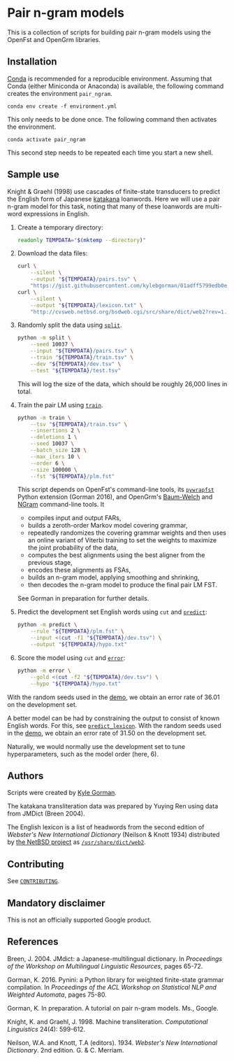 Pair n-gram models
==================

This is a collection of scripts for building pair n-gram models using the
OpenFst and OpenGrm libraries.

Installation
------------

[Conda](http://conda.io) is recommended for a reproducible environment. Assuming
that Conda (either Miniconda or Anaconda) is available, the following command
creates the environment `pair_ngram`.

    conda env create -f environment.yml

This only needs to be done once. The following command then activates the
environment.

    conda activate pair_ngram

This second step needs to be repeated each time you start a new shell.

Sample use
----------

Knight & Graehl (1998) use cascades of finite-state transducers to predict the
English form of Japanese [katakana](https://en.wikipedia.org/wiki/Katakana)
loanwords. Here we will use a pair n-gram model for this task, noting that many
of these loanwords are multi-word expressions in English.

1.  Create a temporary directory:

    ```bash
    readonly TEMPDATA="$(mktemp --directory)"
    ```

2.  Download the data files:

    ```bash
    curl \
        --silent \
        --output "${TEMPDATA}/pairs.tsv" \
        "https://gist.githubusercontent.com/kylebgorman/01adff5799edb0edf3bcce20187c833a/raw/fef45022cd11a6f4ddeb4569be48797638a036f8/pairs.tsv"
    curl \
        --silent \
        --output "${TEMPDATA}/lexicon.txt" \
        "http://cvsweb.netbsd.org/bsdweb.cgi/src/share/dict/web2?rev=1.54"
    ```

3.  Randomly split the data using [`split`](split.py).

    ```bash
    python -m split \
        --seed 10037 \
        --input "${TEMPDATA}/pairs.tsv" \
        --train "${TEMPDATA}/train.tsv" \
        --dev "${TEMPDATA}/dev.tsv" \
        --test "${TEMPDATA}/test.tsv"
    ```

    This will log the size of the data, which should be roughly 26,000 lines in
    total.

4.  Train the pair LM using [`train`](train.py).

    ```bash
    python -m train \
        --tsv "${TEMPDATA}/train.tsv" \
        --insertions 2 \
        --deletions 1 \
        --seed 10037 \
        --batch_size 128 \
        --max_iters 10 \
        --order 6 \
        --size 100000 \
        --fst "${TEMPDATA}/plm.fst"
    ```

    This script depends on OpenFst's command-line tools, its
    [`pywrapfst`](https://www.openfst.org/twiki/bin/view/FST/PythonExtension)
    Python extension (Gorman 2016), and OpenGrm's
    [Baum-Welch](https://baumwelch.opengrm.org) and
    [NGram](https://ngram.opengrm.org) command-line tools. It

    -   compiles input and output FARs,
    -   builds a zeroth-order Markov model covering grammar,
    -   repeatedly randomizes the covering grammar weights and then uses an
        online variant of Viterbi training to set the weights to maximize the
        joint probability of the data,
    -   computes the best alignments using the best aligner from the previous
        stage,
    -   encodes these alignments as FSAs,
    -   builds an n-gram model, applying smoothing and shrinking,
    -   then decodes the n-gram model to produce the final pair LM FST.

    See Gorman in preparation for further details.

5.  Predict the development set English words using `cut` and
    [`predict`](predict.py):

    ```bash
    python -m predict \
        --rule "${TEMPDATA}/plm.fst" \
        --input <(cut -f1 "${TEMPDATA}/dev.tsv") \
        --output "${TEMPDATA}/hypo.txt"
    ```

6.  Score the model using `cut` and [`error`](error.py):

    ```bash
    python -m error \
        --gold <(cut -f2 "${TEMPDATA}/dev.tsv") \
        --hypo "${TEMPDATA}/hypo.txt"
    ```

With the random seeds used in the [demo](run.sh), we obtain an error rate of
36.01 on the development set.

A better model can be had by constraining the output to consist of known English
words. For this, see [`predict_lexicon`](predict_lexicon.py). With
the random seeds used in the [demo](run.sh), we obtain an error rate of 31.50 on
the development set.

Naturally, we would normally use the development set to tune hyperparameters,
such as the model order (here, 6).

Authors
-------

Scripts were created by [Kyle Gorman](mailto:kbg@google.com).

The katakana transliteration data was prepared by Yuying Ren using data from
JMDict (Breen 2004).

The English lexicon is a list of headwords from the second edition of *Webster's
New International Dictionary* (Neilson & Knott 1934) distributed by [the NetBSD
project](https://www.netbsd.org/) as
[`/usr/share/dict/web2`](http://cvsweb.netbsd.org/bsdweb.cgi/src/share/dict/web2?rev=1.54).

Contributing
------------

See [`CONTRIBUTING`](CONTRIBUTING).

Mandatory disclaimer
--------------------

This is not an officially supported Google product.

References
----------

Breen, J. 2004. JMdict: a Japanese-multilingual dictionary. In *Proceedings of
the Workshop on Multilingual Linguistic Resources*, pages 65-72.

Gorman, K. 2016. Pynini: a Python library for weighted finite-state grammar
compilation. In *Proceedings of the ACL Workshop on Statistical NLP and Weighted
Automata*, pages 75-80.

Gorman, K. In preparation. A tutorial on pair n-gram models. Ms., Google.

Knight, K. and Graehl, J. 1998. Machine transliteration. *Computational
Linguistics* 24(4): 599-612.

Neilson, W.A. and Knott, T.A (editors). 1934. *Webster's New International
Dictionary*. 2nd edition. G. & C. Merriam.
